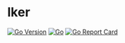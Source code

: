 # lker


[![Go Version](https://img.shields.io/github/go-mod/go-version/ecshreve/lker)](https://golang.org/doc/go1.19)
[![Go](https://github.com/ecshreve/lker/workflows/Go/badge.svg?branch=main)](https://github.com/ecshreve/lker/actions)
[![Go Report Card](https://goreportcard.com/badge/github.com/ecshreve/lker)](https://goreportcard.com/report/github.com/ecshreve/lker)
